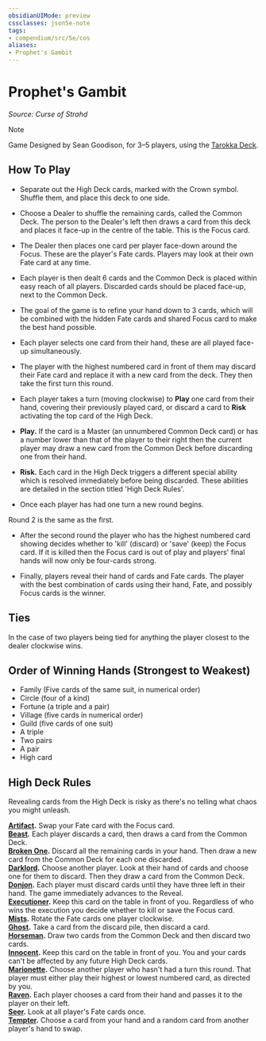 ```yaml
---
obsidianUIMode: preview
cssclasses: json5e-note
tags:
- compendium/src/5e/cos
aliases:
- Prophet's Gambit
---
```

# Prophet's Gambit
*Source: Curse of Strahd* 

> [!note]
> Game Designed by Sean Goodison, for 3–5 players, using the [Tarokka Deck](/3-Mechanics/CLI/decks/tarokka-deck-cos.md).

## How To Play

- Separate out the High Deck cards, marked with the Crown symbol. Shuffle them, and place this deck to one side.  
- Choose a Dealer to shuffle the remaining cards, called the Common Deck. The person to the Dealer's left then draws a card from this deck and places it face-up in the centre of the table. This is the Focus card.  
- The Dealer then places one card per player face-down around the Focus. These are the player's Fate cards. Players may look at their own Fate card at any time.  
- Each player is then dealt 6 cards and the Common Deck is placed within easy reach of all players. Discarded cards should be placed face-up, next to the Common Deck.  
- The goal of the game is to refine your hand down to 3 cards, which will be combined with the hidden Fate cards and shared Focus card to make the best hand possible.  

- Each player selects one card from their hand, these are all played face-up simultaneously.  

- The player with the highest numbered card in front of them may discard their Fate card and replace it with a new card from the deck. They then take the first turn this round.  
- Each player takes a turn (moving clockwise) to **Play** one card from their hand, covering their previously played card, or discard a card to **Risk** activating the top card of the High Deck.  
- **Play.** If the card is a Master (an unnumbered Common Deck card) or has a number lower than that of the player to their right then the current player may draw a new card from the Common Deck before discarding one from their hand.  
- **Risk.** Each card in the High Deck triggers a different special ability which is resolved immediately before being discarded. These abilities are detailed in the section titled 'High Deck Rules'.  
- Once each player has had one turn a new round begins.  

Round 2 is the same as the first.

- After the second round the player who has the highest numbered card showing decides whether to 'kill' (discard) or 'save' (keep) the Focus card. If it is killed then the Focus card is out of play and players' final hands will now only be four-cards strong.  

- Finally, players reveal their hand of cards and Fate cards. The player with the best combination of cards using their hand, Fate, and possibly Focus cards is the winner.  

## Ties

In the case of two players being tied for anything the player closest to the dealer clockwise wins.

## Order of Winning Hands (Strongest to Weakest)

- Family (Five cards of the same suit, in numerical order)  
- Circle (four of a kind)  
- Fortune (a triple and a pair)  
- Village (five cards in numerical order)  
- Guild (five cards of one suit)  
- A triple  
- Two pairs  
- A pair  
- High card  

## High Deck Rules

Revealing cards from the High Deck is risky as there's no telling what chaos you might unleash.

**[Artifact](/3-Mechanics/CLI/decks/tarokka-deck-cos.md#Artifact).** Swap your Fate card with the Focus card.  
**[Beast](/3-Mechanics/CLI/decks/tarokka-deck-cos.md#Beast).** Each player discards a card, then draws a card from the Common Deck.  
**[Broken One](/3-Mechanics/CLI/decks/tarokka-deck-cos.md#Broken%20One).** Discard all the remaining cards in your hand. Then draw a new card from the Common Deck for each one discarded.  
**[Darklord](/3-Mechanics/CLI/decks/tarokka-deck-cos.md#Darklord).** Choose another player. Look at their hand of cards and choose one for them to discard. Then they draw a card from the Common Deck.  
**[Donjon](/3-Mechanics/CLI/decks/tarokka-deck-cos.md#Donjon).** Each player must discard cards until they have three left in their hand. The game immediately advances to the Reveal.  
**[Executioner](/3-Mechanics/CLI/decks/tarokka-deck-cos.md#Executioner).** Keep this card on the table in front of you. Regardless of who wins the execution you decide whether to kill or save the Focus card.  
**[Mists](/3-Mechanics/CLI/decks/tarokka-deck-cos.md#Mists).** Rotate the Fate cards one player clockwise.  
**[Ghost](/3-Mechanics/CLI/decks/tarokka-deck-cos.md#Ghost).** Take a card from the discard pile, then discard a card.  
**[Horseman](/3-Mechanics/CLI/decks/tarokka-deck-cos.md#Horseman).** Draw two cards from the Common Deck and then discard two cards.  
**[Innocent](/3-Mechanics/CLI/decks/tarokka-deck-cos.md#Innocent).** Keep this card on the table in front of you. You and your cards can't be affected by any future High Deck cards.  
**[Marionette](/3-Mechanics/CLI/decks/tarokka-deck-cos.md#Marionette).** Choose another player who hasn't had a turn this round. That player must either play their highest or lowest numbered card, as directed by you.  
**[Raven](/3-Mechanics/CLI/decks/tarokka-deck-cos.md#Raven).** Each player chooses a card from their hand and passes it to the player on their left.  
**[Seer](/3-Mechanics/CLI/decks/tarokka-deck-cos.md#Seer).** Look at all player's Fate cards once.  
**[Tempter](/3-Mechanics/CLI/decks/tarokka-deck-cos.md#Tempter).** Choose a card from your hand and a random card from another player's hand to swap.